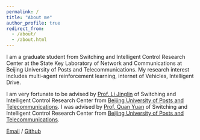 ```yaml
---
permalink: /
title: "About me"
author_profile: true
redirect_from: 
  - /about/
  - /about.html
---
```

I am a graduate student from Switching and Intelligent Control Research Center at the State Key Laboratory of Network and Communications at Beijing University of Posts and Telecommunications. My research interest includes multi-agent reinforcement learning, internet of Vehicles, Intelligent Drive.

I am very fortunate to be advised by [Prof. Li Jinglin](http://lijinglin.cn/index.php/start-page.html) of Switching and Intelligent Control Research Center from [Beijing University of Posts and Telecommunications](https://www.bupt.edu.cn/). I was advised by [Prof. Quan Yuan](https://quantumyuan.github.io/) of Switching and Intelligent Control Research Center from [Beijing University of Posts and Telecommunications](https://www.bupt.edu.cn/).

[Email](1371898362qq.com) / [Github](https://github.com/tanker-alt) 

